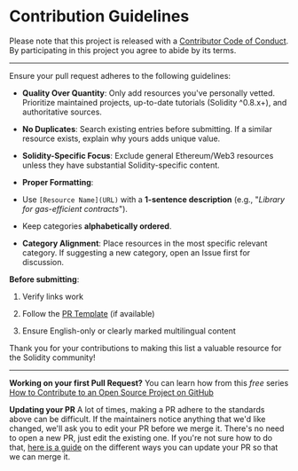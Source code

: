 
# Contribution Guidelines
Please note that this project is released with a [Contributor Code of Conduct](code-of-conduct.md). By participating in this project you agree to abide by its terms.

---
Ensure your pull request adheres to the following guidelines:
-  **Quality Over Quantity**: Only add resources you've personally vetted. Prioritize maintained projects, up-to-date tutorials (Solidity ^0.8.x+), and authoritative sources.

-  **No Duplicates**: Search existing entries before submitting. If a similar resource exists, explain why yours adds unique value.

-  **Solidity-Specific Focus**: Exclude general Ethereum/Web3 resources unless they have substantial Solidity-specific content.

-  **Proper Formatting**:
- Use `[Resource Name](URL)` with a **1-sentence description** (e.g., "*Library for gas-efficient contracts*").

- Keep categories **alphabetically ordered**.

-  **Category Alignment**: Place resources in the most specific relevant category. If suggesting a new category, open an Issue first for discussion.

**Before submitting**:

1. Verify links work

2. Follow the [PR Template](./pull_request_template.md) (if available)

3. Ensure English-only or clearly marked multilingual content

Thank you for your contributions to making this list a valuable resource for the Solidity community!

---

**Working on your first Pull Request?** You can learn how from this _free_ series
[How to Contribute to an Open Source Project on GitHub](https://egghead.io/series/how-to-contribute-to-an-open-source-project-on-github)

**Updating your PR**
A lot of times, making a PR adhere to the standards above can be difficult.
If the maintainers notice anything that we'd like changed, we'll ask you to edit your PR before we merge it. There's no need to open a new PR, just edit the existing one. If you're not sure how to do that, [here is a guide](https://github.com/RichardLitt/knowledge/blob/master/github/amending-a-commit-guide.md) on the different ways you can update your PR so that we can merge it.